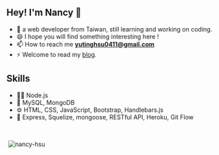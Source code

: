 

<!--
**Nancy-Hsu/Nancy-Hsu** is a ✨ _special_ ✨ repository because its `README.md` (this file) appears on your GitHub profile.

Here are some ideas to get you started:

- 🔭 I’m currently working on ...
- 🌱 I’m currently learning ...
- 👯 I’m looking to collaborate on ...
- 🤔 I’m looking for help with ...
- 💬 Ask me about ...
- 📫 How to reach me: ...
- 😄 Pronouns: ...
- ⚡ Fun fact: ...
-->

## Hey! I'm Nancy 👋
- 💬 a web developer from Taiwan, still learning and working on coding.
- 😄 I hope you will find something interesting here !
- 📫 How to reach me **yutinghsu0411@gmail.com**
- ⚡ Welcome to read my [blog](https://medium.com/@yutinghsu0411).

## Skills
- 👨‍💻 Node.js
- 💽 MySQL, MongoDB
- ⚙️ HTML, CSS, JavaScript, Bootstrap, Handlebars.js
- 🔭 Express, Squelize, mongoose, RESTful API, Heroku, Git Flow 

<br/>
<p>&nbsp;<img align="center" src="https://github-readme-stats.vercel.app/api?username=nancy-hsu&show_icons=true&locale=en" alt="nancy-hsu" /></p>





